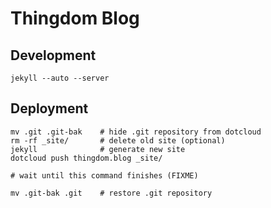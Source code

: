 # Thingdom Blog


## Development

    jekyll --auto --server


## Deployment

    mv .git .git-bak    # hide .git repository from dotcloud
    rm -rf _site/       # delete old site (optional)
    jekyll              # generate new site
    dotcloud push thingdom.blog _site/
    
    # wait until this command finishes (FIXME)
    
    mv .git-bak .git    # restore .git repository
